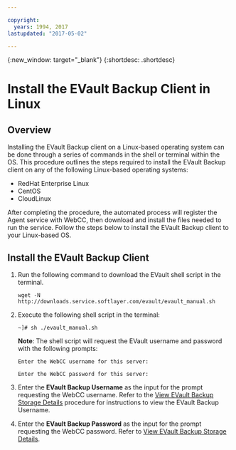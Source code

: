 ```yaml
---

copyright:
  years: 1994, 2017
lastupdated: "2017-05-02"

---
```

{:new_window: target="_blank"}
{:shortdesc: .shortdesc}

# Install the EVault Backup Client in Linux 

## Overview

Installing the EVault Backup client on a Linux-based operating system can be done through a series of commands in the shell or terminal within the OS. This procedure outlines the steps required to install the EVault Backup client on any of the following Linux-based operating systems:

- RedHat Enterprise Linux
- CentOS
- CloudLinux

After completing the procedure, the automated process will register the Agent service with WebCC, then download and install the files needed to run the service. Follow the steps below to install the EVault Backup client to your Linux-based OS.
## Install the EVault Backup Client

1. Run the following command to download the EVault shell script in the terminal.

    `wget -N http://downloads.service.softlayer.com/evault/evault_manual.sh`

2. Execute the following shell script in the terminal:

    `~]# sh ./evault_manual.sh`

    **Note**: The shell script will request the EVault username and password with the following prompts:

    `Enter the WebCC username for this server:`
    
    `Enter the WebCC password for this server:`
3. Enter the **EVault Backup Username** as the input for the prompt requesting the WebCC username. Refer to the [View EVault Backup Storage Details](/docs/infrastructure/Backup/view-evault-backup-storage-details.html) procedure for instructions to view the EVault Backup Username.
4. Enter the **EVault Backup Password** as the input for the prompt requesting the WebCC password. Refer to [View EVault Backup Storage Details](/docs/infrastructure/Backup/view-evault-backup-storage-details.html).
